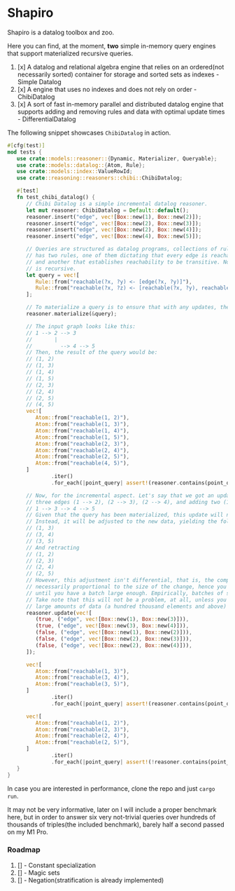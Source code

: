 # Shapiro

Shapiro is a datalog toolbox and zoo.

Here you can find, at the moment, **two** simple in-memory query engines that support materialized recursive queries.

1. [x] A datalog and relational algebra engine that relies on an ordered(not necessarily sorted) container for
   storage and sorted sets as indexes - Simple Datalog
2. [x] A engine that uses no indexes and does not rely on order - ChibiDatalog
3. [x] A sort of fast in-memory parallel and distributed datalog engine that supports adding and removing rules and data with optimal update times - DifferentialDatalog 

The following snippet showcases `ChibiDatalog` in action.

```rust
#[cfg(test)]
mod tests {
   use crate::models::reasoner::{Dynamic, Materializer, Queryable};
   use crate::models::datalog::{Atom, Rule};
   use crate::models::index::ValueRowId;
   use crate::reasoning::reasoners::chibi::ChibiDatalog;

   #[test]
   fn test_chibi_datalog() {
      // Chibi Datalog is a simple incremental datalog reasoner.
      let mut reasoner: ChibiDatalog = Default::default();
      reasoner.insert("edge", vec![Box::new(1), Box::new(2)]);
      reasoner.insert("edge", vec![Box::new(2), Box::new(3)]);
      reasoner.insert("edge", vec![Box::new(2), Box::new(4)]);
      reasoner.insert("edge", vec![Box::new(4), Box::new(5)]);

      // Queries are structured as datalog programs, collections of rules. The following query
      // has two rules, one of them dictating that every edge is reachable from itself
      // and another that establishes reachability to be transitive. Notice how this rule
      // is recursive.
      let query = vec![
         Rule::from("reachable(?x, ?y) <- [edge(?x, ?y)]"),
         Rule::from("reachable(?x, ?z) <- [reachable(?x, ?y), reachable(?y, ?z)]"),
      ];

      // To materialize a query is to ensure that with any updates, the query will remain correct.
      reasoner.materialize(&query);

      // The input graph looks like this:
      // 1 --> 2 --> 3
      //       |
      //         --> 4 --> 5
      // Then, the result of the query would be:
      // (1, 2)
      // (1, 3)
      // (1, 4)
      // (1, 5)
      // (2, 3)
      // (2, 4)
      // (2, 5)
      // (4, 5)
      vec![
         Atom::from("reachable(1, 2)"),
         Atom::from("reachable(1, 3)"),
         Atom::from("reachable(1, 4)"),
         Atom::from("reachable(1, 5)"),
         Atom::from("reachable(2, 3)"),
         Atom::from("reachable(2, 4)"),
         Atom::from("reachable(2, 5)"),
         Atom::from("reachable(4, 5)"),
      ]
              .iter()
              .for_each(|point_query| assert!(reasoner.contains(point_query)));

      // Now, for the incremental aspect. Let's say that we got an update to our graph, removing
      // three edges (1 --> 2), (2 --> 3), (2 --> 4), and adding two (1 --> 3), (3 --> 4):
      // 1 --> 3 --> 4 --> 5
      // Given that the query has been materialized, this update will not re-run it from scratch.
      // Instead, it will be adjusted to the new data, yielding the following:
      // (1, 3)
      // (3, 4)
      // (3, 5)
      // And retracting
      // (1, 2)
      // (2, 3)
      // (2, 4)
      // (2, 5)
      // However, this adjustment isn't differential, that is, the computation isn't
      // necessarily proportional to the size of the change, hence you should avoid updating
      // until you have a batch large enough. Empirically, batches of size 1-10% are alright.
      // Take note that this will not be a problem, at all, unless you are handling relatively
      // large amounts of data (a hundred thousand elements and above) with complex queries.
      reasoner.update(vec![
         (true, ("edge", vec![Box::new(1), Box::new(3)])),
         (true, ("edge", vec![Box::new(3), Box::new(4)])),
         (false, ("edge", vec![Box::new(1), Box::new(2)])),
         (false, ("edge", vec![Box::new(2), Box::new(3)])),
         (false, ("edge", vec![Box::new(2), Box::new(4)])),
      ]);

      vec![
         Atom::from("reachable(1, 3)"),
         Atom::from("reachable(3, 4)"),
         Atom::from("reachable(3, 5)"),
      ]
              .iter()
              .for_each(|point_query| assert!(reasoner.contains(point_query)));

      vec![
         Atom::from("reachable(1, 2)"),
         Atom::from("reachable(2, 3)"),
         Atom::from("reachable(2, 4)"),
         Atom::from("reachable(2, 5)"),
      ]
              .iter()
              .for_each(|point_query| assert!(!reasoner.contains(point_query)));
   }
}

```

In case you are interested in performance, clone the repo and just `cargo run`.

It may not be very informative, later on I will include a proper benchmark here, but in order to answer six very not-trivial
queries over hundreds of thousands of triples(the included benchmark), barely half a second passed on my M1 Pro.

### Roadmap

1. [] - Constant specialization
2. [] - Magic sets
3. [] - Negation(stratification is already implemented)